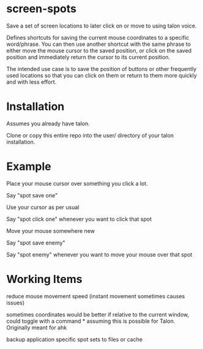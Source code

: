 # screen-spots
Save a set of screen locations to later click on or move to using talon voice.

Defines shortcuts for saving the current mouse coordinates to a specific word/phrase. You can then use another shortcut with the same phrase to either move the mouse cursor to the saved position, or click on the saved position and immediately return the cursor to its current position.

The intended use case is to save the position of buttons or other frequently used locations so that you can click on them or return to them more quickly and with less effort.

# Installation
Assumes you already have talon.

Clone or copy this entire repo into the user/ directory of your talon installation. 

# Example
Place your mouse cursor over something you click a lot.

Say "spot save one"

Use your cursor as per usual

Say "spot click one" whenever you want to click that spot

Move your mouse somewhere new

Say "spot save enemy"

Say "spot enemy" whenever you want to move your mouse over that spot

# Working Items
reduce mouse movement speed (instant movement sometimes causes issues)

sometimes coordinates would be better if relative to the current window, could toggle with a command
    * assuming this is possible for Talon. Originally meant for ahk

backup application specific spot sets to files or cache
